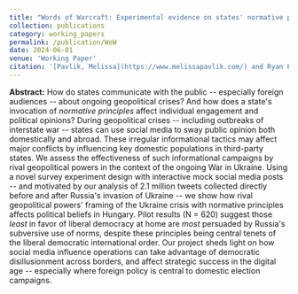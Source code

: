 ```yaml
---
title: "Words of Warcraft: Experimental evidence on states' normative principle invocation following Russia's invasion of Ukraine"
collection: publications
category: working_papers
permalink: /publication/WoW
date: 2024-06-01
venue: 'Working Paper'
citation: '[Pavlik, Melissa](https://www.melissapavlik.com/) and Ryan Pike. (2024). Words of Warcraft: Experimental evidence on states' normative principle invocation following Russia's invasion of Ukraine. Working Paper'
---
```

**Abstract:** How do states communicate with the public -- especially foreign audiences -- about ongoing geopolitical crises? And how does a state's invocation of _normative principles_ affect individual engagement and political opinions? During geopolitical crises -- including outbreaks of interstate war -- states can use social media to sway public opinion both domestically and abroad. These irregular informational tactics may affect major conflicts by influencing key domestic populations in third-party states. We assess the effectiveness of such informational campaigns by rival geopolitical powers in the context of the ongoing War in Ukraine. Using a novel survey experiment design with interactive mock social media posts -- and motivated by our analysis of 2.1 million tweets collected directly before and after Russia's invasion of Ukraine -- we show how rival geopolitical powers' framing of the Ukraine crisis with normative principles affects political beliefs in Hungary. Pilot results (N = 620) suggest those _least_ in favor of liberal democracy at home are _most_ persuaded by Russia's subversive use of norms, despite these principles being central tenets of the liberal democratic international order. Our project sheds light on how social media influence operations can take advantage of democratic disillusionment across borders, and affect strategic success in the digital age -- especially where foreign policy is central to domestic election campaigns.
